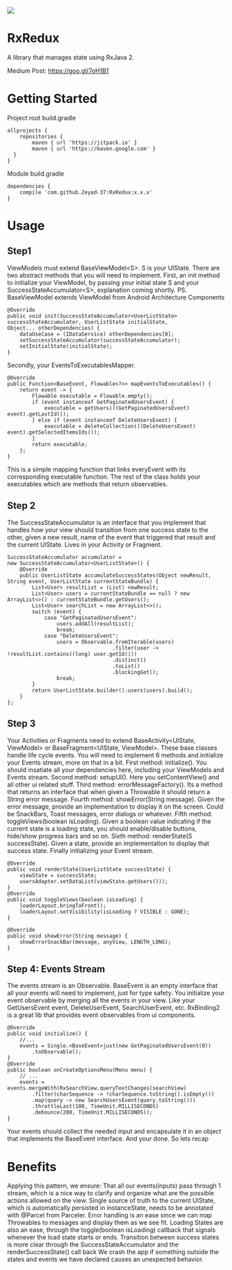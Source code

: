 [![](https://jitpack.io/v/Zeyad-37/RxRedux.svg)](https://jitpack.io/#Zeyad-37/RxRedux)

# RxRedux
A library that manages state using RxJava 2. 

Medium Post: https://goo.gl/7oH1B1

# Getting Started
Project root build.gradle
```
allprojects {
    repositories {
        maven { url 'https://jitpack.io' }
        maven { url 'https://maven.google.com' } 
  }
}
```
Module build.gradle
```
dependencies {
    compile 'com.github.Zeyad-37:RxRedux:x.x.x'
} 
```
# Usage
## Step1

ViewModels must extend BaseViewModel\<S\>. S is your UIState. There are two abstract methods that you will need to implement. 
First, an
 init method to initialize your ViewModel, by passing your initial state S and your SuccessStateAccumulator\<S\>, explanation coming shortly.
PS. BaseViewModel extends ViewModel from Android Architecture Components
```
@Override
public void init(SuccessStateAccumulator<UserListState> successStateAccumulator, UserListState initialState, 
Object... otherDependencies) {
    dataUseCase = (IDataService) otherDependencies[0];
    setSuccessStateAccumulator(successStateAccumulator);
    setInitialState(initialState);
}
```
Secondly, your EventsToExecutablesMapper.
```
@Override
public Function<BaseEvent, Flowable<?>> mapEventsToExecutables() {
    return event -> {
        Flowable executable = Flowable.empty();
        if (event instanceof GetPaginatedUsersEvent) {
            executable = getUsers(((GetPaginatedUsersEvent) event).getLastId());
        } else if (event instanceof DeleteUsersEvent) {
            executable = deleteCollection(((DeleteUsersEvent) event).getSelectedItemsIds());
        }
        return executable;
    };
}
```
This is a simple mapping function that links everyEvent with its corresponding executable function. The rest of the class holds your executables which are methods that return observables.

## Step 2
The SuccessStateAccumulator is an interface that you implement that handles how your view should transition from one success state to the other, 
given a new result, name of the event that triggered that result and the current UIState. Lives in your Activity or Fragment.
```
SuccessStateAccumulator accumulator = 
new SuccessStateAccumulator<UserListState>() {
    @Override
    public UserListState accumulateSuccessStates(Object newResult, String event, UserListState currentStateBundle) {
        List<User> resultList = (List) newResult;
        List<User> users = currentStateBundle == null ? new ArrayList<>() : currentStateBundle.getUsers();
        List<User> searchList = new ArrayList<>();
        switch (event) {
            case "GetPaginatedUsersEvent":
                users.addAll(resultList);
                break;
            case "DeleteUsersEvent":
                users = Observable.fromIterable(users)
                                  .filter(user -> !resultList.contains((long) user.getId()))
                                  .distinct()
                                  .toList()
                                  .blockingGet();
                break;
        }
        return UserListState.builder().users(users).build();
    }
};
```
## Step 3
Your Activities or Fragments need to extend BaseActivity<UIState, ViewModel> or BaseFragment<UIState, ViewModel>. These base classes handle life cycle events. You will need to implement 6 methods and initialize your Events stream, more on that in a bit.
First method: initialize(). You should insatiate all your dependencies here, including your ViewModels and Events stream.
Second method: setupUI(). Here you setContentView() and all other ui related stuff.
Third method: errorMessageFactory(). Its a method that returns an interface that when given a Throwable it should return a String error message.
Fourth method: showError(String message). Given the error message, provide an implementation to display it on the screen. Could be SnackBars, Toast messages, error dialogs or whatever.
Fifth method: toggleViews(boolean isLoading). Given a boolean value indicating if the current state is a loading state, you should enable/disable buttons, hide/show progress bars and so on.
Sixth method: renderState(S successState). Given a state, provide an implementation to display that success state.
Finally initializing your Event stream.
```
@Override
public void renderState(UserListState successState) {
    viewState = successState;
    usersAdapter.setDataList(viewState.getUsers()));
}
@Override
public void toggleViews(boolean isLoading) {
    loaderLayout.bringToFront();
    loaderLayout.setVisibility(isLoading ? VISIBLE : GONE);
}

@Override
public void showError(String message) {
    showErrorSnackBar(message, anyView, LENGTH_LONG);
}
```

## Step 4: Events Stream
The events stream is an Observable<BaseEvent>. BaseEvent is an empty interface that all your events will need to implement, just for type safety. You initialize your event observable by merging all the events in your view. Like your GetUsersEvent event, DeleteUserEvent, SearchUserEvent, etc. RxBinding2 is a great lib that provides event observables from ui components.
```
@Override
public void initialize() {
    //...
    events = Single.<BaseEvent>just(new GetPaginatedUsersEvent(0))
        .toObservable();
}
@Override
public boolean onCreateOptionsMenu(Menu menu) {
    // ...    
    events = events.mergeWith(RxSearchView.queryTextChanges(searchView)
        .filter(charSequence -> !charSequence.toString().isEmpty())
        .map(query -> new SearchUsersEvent(query.toString()))
        .throttleLast(100, TimeUnit.MILLISECONDS)
        .debounce(200, TimeUnit.MILLISECONDS));
}
```
Your events should collect the needed input and encapsulate it in an object that implements the BaseEvent interface.
And your done. So lets recap

# Benefits

Applying this pattern, we ensure:
That all our events(inputs) pass through 1 stream, which is a nice way to clarify and organize what are the possible actions allowed on the view.
Single source of truth to the current UIState, which is automatically persisted in instanceState, needs to be annotated with @Parcel from Parceler.
Error handling is an ease since we can map Throwables to messages and display them as we see fit.
Loading States are also an ease, through the toggle(boolean isLoading) callback that signals whenever the load state starts or ends.
Transition between success states is more clear through the SuccessStateAccumulator and the renderSuccessState() call back
We crash the app if something outside the states and events we have declared causes an unexpected behavior.